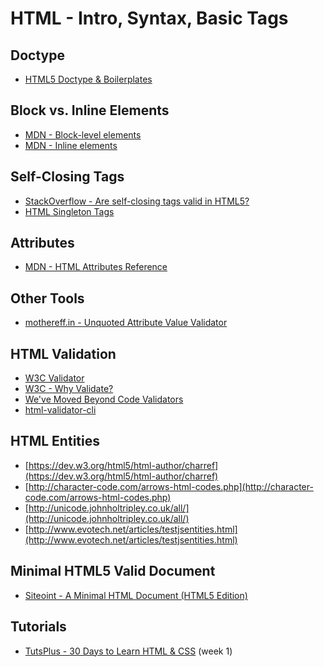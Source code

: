 HTML - Intro, Syntax, Basic Tags
===================================

Doctype
--------

- [HTML5 Doctype & Boilerplates](http://html5doctor.com/html-5-boilerplates/)

Block vs. Inline Elements
--------------------------

- [MDN - Block-level elements](https://developer.mozilla.org/en-US/docs/Web/HTML/Block-level_elements)
- [MDN - Inline elements](https://developer.mozilla.org/en-US/docs/Web/HTML/Inline_elemente)

Self-Closing Tags
------------------

- [StackOverflow - Are self-closing tags valid in HTML5?](http://stackoverflow.com/questions/3558119/are-self-closing-tags-valid-in-html5)
- [HTML Singleton Tags](http://webdesign.about.com/od/htmltags/qt/html-void-elements.htm)

Attributes
--------------

- [MDN - HTML Attributes Reference](https://developer.mozilla.org/en-US/docs/Web/HTML/Attributes)

Other Tools
--------------

- [mothereff.in - Unquoted Attribute Value Validator](http://mothereff.in/unquoted-attributes)

HTML Validation
----------------

- [W3C Validator](https://validator.w3.org/)
- [W3C - Why Validate?](https://validator.w3.org/docs/why.html)
- [We've Moved Beyond Code Validators](http://zurb.com/article/1260/we-ve-moved-beyond-code-validators)
- [html-validator-cli](https://github.com/zrrrzzt/html-validator-cli)

HTML Entities
--------------

- [https://dev.w3.org/html5/html-author/charref](https://dev.w3.org/html5/html-author/charref)
- [http://character-code.com/arrows-html-codes.php](http://character-code.com/arrows-html-codes.php)
- [http://unicode.johnholtripley.co.uk/all/](http://unicode.johnholtripley.co.uk/all/)
- [http://www.evotech.net/articles/testjsentities.html](http://www.evotech.net/articles/testjsentities.html)

Minimal HTML5 Valid Document
-----------------------------

- [Siteoint - A Minimal HTML Document (HTML5 Edition)](https://www.sitepoint.com/a-minimal-html-document-html5-edition/)

Tutorials
--------------

- [TutsPlus - 30 Days to Learn HTML & CSS](https://webdesign.tutsplus.com/courses/30-days-to-learn-html-css) (week 1)
